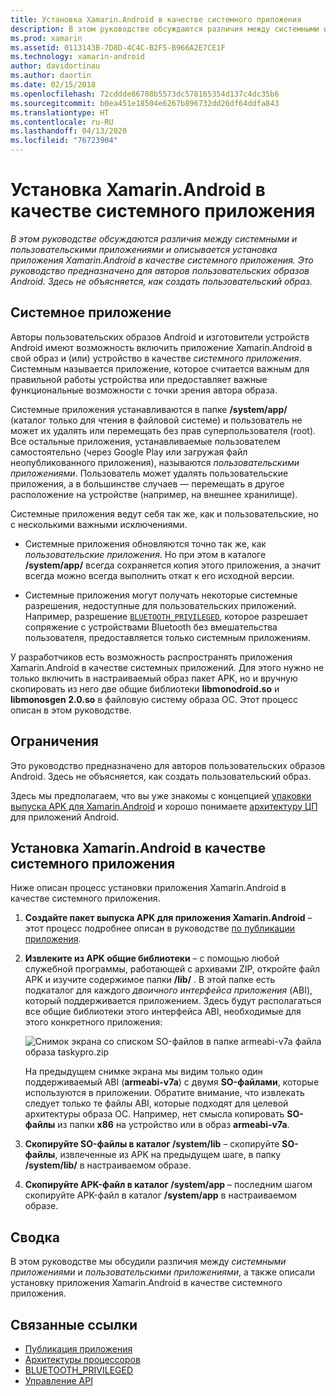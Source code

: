 ```yaml
---
title: Установка Xamarin.Android в качестве системного приложения
description: В этом руководстве обсуждаются различия между системными и пользовательскими приложениями и описывается установка приложения Xamarin.Android в качестве системного приложения. Это руководство предназначено для авторов пользовательских образов Android. Здесь не объясняется, как создать пользовательский образ.
ms.prod: xamarin
ms.assetid: 0113143B-7D8D-4C4C-B2F5-B966A2E7CE1F
ms.technology: xamarin-android
author: davidortinau
ms.author: daortin
ms.date: 02/15/2018
ms.openlocfilehash: 72cddde86708b5573dc578165354d137c4dc35b6
ms.sourcegitcommit: b0ea451e18504e6267b896732dd26df64ddfa843
ms.translationtype: HT
ms.contentlocale: ru-RU
ms.lasthandoff: 04/13/2020
ms.locfileid: "76723904"
---
```

# <a name="installing-xamarinandroid-as-a-system-app"></a>Установка Xamarin.Android в качестве системного приложения

_В этом руководстве обсуждаются различия между системными и пользовательскими приложениями и описывается установка приложения Xamarin.Android в качестве системного приложения. Это руководство предназначено для авторов пользовательских образов Android. Здесь не объясняется, как создать пользовательский образ._

## <a name="system-app"></a>Системное приложение

Авторы пользовательских образов Android и изготовители устройств Android имеют возможность включить приложение Xamarin.Android в свой образ и (или) устройство в качестве _системного приложения_. Системным называется приложение, которое считается важным для правильной работы устройства или предоставляет важные функциональные возможности с точки зрения автора образа.

Системные приложения устанавливаются в папке **/system/app/** (каталог только для чтения в файловой системе) и пользователь не может их удалять или перемещать без прав суперпользователя (root). Все остальные приложения, устанавливаемые пользователем самостоятельно (через Google Play или загружая файл неопубликованного приложения), называются _пользовательскими приложениями_. Пользователь может удалять пользовательские приложения, а в большинстве случаев — перемещать в другое расположение на устройстве (например, на внешнее хранилище).

Системные приложения ведут себя так же, как и пользовательские, но с несколькими важными исключениями.

- Системные приложения обновляются точно так же, как _пользовательские приложения_. Но при этом в каталоге **/system/app/** всегда сохраняется копия этого приложения, а значит всегда можно всегда выполнить откат к его исходной версии.

- Системные приложения могут получать некоторые системные разрешения, недоступные для пользовательских приложений. Например, разрешение [`BLUETOOTH_PRIVILEGED`](https://developer.android.com/reference/android/Manifest.permission.html#BLUETOOTH_PRIVILEGED), которое разрешает сопряжение с устройствами Bluetooth без вмешательства пользователя, предоставляется только системным приложениям.

У разработчиков есть возможность распространять приложения Xamarin.Android в качестве системных приложений. Для этого нужно не только включить в настраиваемый образ пакет APK, но и вручную скопировать из него две общие библиотеки **libmonodroid.so** и **libmonosgen 2.0.so** в файловую систему образа ОС. Этот процесс описан в этом руководстве.

## <a name="restrictions"></a>Ограничения

Это руководство предназначено для авторов пользовательских образов Android. Здесь не объясняется, как создать пользовательский образ.

Здесь мы предполагаем, что вы уже знакомы с концепцией [упаковки выпуска APK для Xamarin.Android](~/android/deploy-test/publishing/index.md) и хорошо понимаете [архитектуру ЦП](~/android/app-fundamentals/cpu-architectures.md) для приложений Android.

## <a name="install-a-xamarinandroid-app-as-a-system-app"></a>Установка Xamarin.Android в качестве системного приложения

Ниже описан процесс установки приложения Xamarin.Android в качестве системного приложения.

1. **Создайте пакет выпуска APK для приложения Xamarin.Android** &ndash; этот процесс подробнее описан в руководстве [по публикации приложения](~/android/deploy-test/publishing/index.md).

2. **Извлеките из APK общие библиотеки** &ndash; с помощью любой служебной программы, работающей с архивами ZIP, откройте файл APK и изучите содержимое папки **/lib/** . В этой папке есть подкаталог для каждого _двоичного интерфейса приложения_ (ABI), который поддерживается приложением. Здесь будут располагаться все общие библиотеки этого интерфейса ABI, необходимые для этого конкретного приложения:

    ![Снимок экрана со списком SO-файлов в папке armeabi-v7a файла образа taskypro.zip](install-system-app-images/install-system-app-01.png)

   На предыдущем снимке экрана мы видим только один поддерживаемый ABI (**armeabi-v7a**) с двумя **SO-файлами**, которые используются в приложении. Обратите внимание, что извлекать следует только те файлы ABI, которые подходят для целевой архитектуры образа ОС. Например, нет смысла копировать **SO-файлы** из папки **x86** на устройство или в образ **armeabi-v7a**.

3. **Скопируйте SO-файлы в каталог /system/lib** &ndash; скопируйте **SO-файлы**, извлеченные из APK на предыдущем шаге, в папку **/system/lib/** в настраиваемом образе.

4. **Скопируйте APK-файл в каталог /system/app** &ndash; последним шагом скопируйте APK-файл в каталог **/system/app** в настраиваемом образе.

## <a name="summary"></a>Сводка

В этом руководстве мы обсудили различия между _системными приложениями_ и _пользовательскими приложениями_, а также описали установку приложения Xamarin.Android в качестве системного приложения.

## <a name="related-links"></a>Связанные ссылки

- [Публикация приложения](~/android/deploy-test/publishing/index.md)
- [Архитектуры процессоров](~/android/app-fundamentals/cpu-architectures.md)
- [BLUETOOTH_PRIVILEGED](https://developer.android.com/reference/android/Manifest.permission.html#BLUETOOTH_PRIVILEGED)
- [Управление API](https://developer.android.com/ndk/guides/abis)
